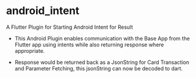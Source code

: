 # android_intent

A Flutter Plugin for Starting Android Intent for Result

* This Android Plugin enables communication with the Base App from the Flutter app using intents while also returning response where appropriate.

* Response would be returned back as a JsonString for Card Transaction and Parameter Fetching, this jsonString can now be decoded to dart.

